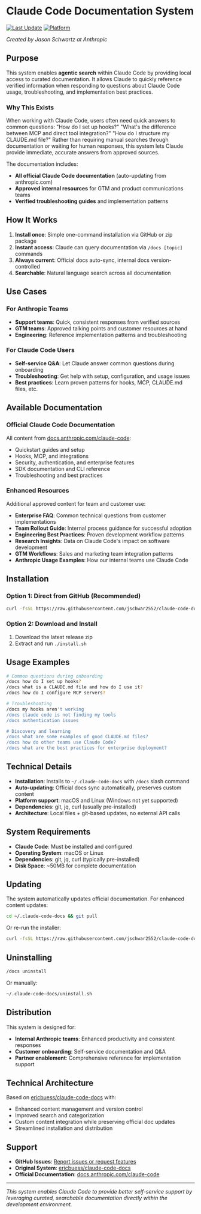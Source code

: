 # Claude Code Documentation System

[![Last Update](https://img.shields.io/github/last-commit/jschwar2552/claude-code-docs/main.svg?label=docs%20updated)](https://github.com/jschwar2552/claude-code-docs/commits/main)
[![Platform](https://img.shields.io/badge/platform-macOS%20%7C%20Linux-blue)](https://claude.ai/code)

*Created by Jason Schwartz at Anthropic*

## Purpose

This system enables **agentic search** within Claude Code by providing local access to curated documentation. It allows Claude to quickly reference verified information when responding to questions about Claude Code usage, troubleshooting, and implementation best practices.

### Why This Exists

When working with Claude Code, users often need quick answers to common questions: "How do I set up hooks?" "What's the difference between MCP and direct tool integration?" "How do I structure my CLAUDE.md file?" Rather than requiring manual searches through documentation or waiting for human responses, this system lets Claude provide immediate, accurate answers from approved sources.

The documentation includes:
- **All official Claude Code documentation** (auto-updating from anthropic.com)
- **Approved internal resources** for GTM and product communications teams
- **Verified troubleshooting guides** and implementation patterns

## How It Works

1. **Install once**: Simple one-command installation via GitHub or zip package
2. **Instant access**: Claude can query documentation via `/docs [topic]` commands
3. **Always current**: Official docs auto-sync, internal docs version-controlled
4. **Searchable**: Natural language search across all documentation

## Use Cases

### For Anthropic Teams
- **Support teams**: Quick, consistent responses from verified sources
- **GTM teams**: Approved talking points and customer resources at hand
- **Engineering**: Reference implementation patterns and troubleshooting

### For Claude Code Users
- **Self-service Q&A**: Let Claude answer common questions during onboarding
- **Troubleshooting**: Get help with setup, configuration, and usage issues
- **Best practices**: Learn proven patterns for hooks, MCP, CLAUDE.md files, etc.

## Available Documentation

### Official Claude Code Documentation
All content from [docs.anthropic.com/claude-code](https://docs.anthropic.com/en/docs/claude-code):
- Quickstart guides and setup
- Hooks, MCP, and integrations  
- Security, authentication, and enterprise features
- SDK documentation and CLI reference
- Troubleshooting and best practices

### Enhanced Resources
Additional approved content for team and customer use:
- **Enterprise FAQ**: Common technical questions from customer implementations
- **Team Rollout Guide**: Internal process guidance for successful adoption
- **Engineering Best Practices**: Proven development workflow patterns
- **Research Insights**: Data on Claude Code's impact on software development
- **GTM Workflows**: Sales and marketing team integration patterns
- **Anthropic Usage Examples**: How our internal teams use Claude Code

## Installation

### Option 1: Direct from GitHub (Recommended)
```bash
curl -fsSL https://raw.githubusercontent.com/jschwar2552/claude-code-docs/main/install.sh | bash
```

### Option 2: Download and Install
1. Download the latest release zip
2. Extract and run `./install.sh`

## Usage Examples

```bash
# Common questions during onboarding
/docs how do I set up hooks?
/docs what is a CLAUDE.md file and how do I use it?
/docs how do I configure MCP servers?

# Troubleshooting
/docs my hooks aren't working
/docs claude code is not finding my tools
/docs authentication issues

# Discovery and learning
/docs what are some examples of good CLAUDE.md files?
/docs how do other teams use Claude Code?
/docs what are the best practices for enterprise deployment?
```

## Technical Details

- **Installation**: Installs to `~/.claude-code-docs` with `/docs` slash command
- **Auto-updating**: Official docs sync automatically, preserves custom content
- **Platform support**: macOS and Linux (Windows not yet supported)
- **Dependencies**: git, jq, curl (usually pre-installed)
- **Architecture**: Local files + git-based updates, no external API calls

## System Requirements

- **Claude Code**: Must be installed and configured
- **Operating System**: macOS or Linux  
- **Dependencies**: git, jq, curl (typically pre-installed)
- **Disk Space**: ~50MB for complete documentation

## Updating

The system automatically updates official documentation. For enhanced content updates:

```bash
cd ~/.claude-code-docs && git pull
```

Or re-run the installer:
```bash
curl -fsSL https://raw.githubusercontent.com/jschwar2552/claude-code-docs/main/install.sh | bash
```

## Uninstalling

```bash
/docs uninstall
```

Or manually:
```bash
~/.claude-code-docs/uninstall.sh
```

## Distribution

This system is designed for:
- **Internal Anthropic teams**: Enhanced productivity and consistent responses
- **Customer onboarding**: Self-service documentation and Q&A
- **Partner enablement**: Comprehensive reference for implementation support

## Technical Architecture

Based on [ericbuess/claude-code-docs](https://github.com/ericbuess/claude-code-docs) with:
- Enhanced content management and version control
- Improved search and categorization
- Custom content integration while preserving official doc updates
- Streamlined installation and distribution

## Support

- **GitHub Issues**: [Report issues or request features](https://github.com/jschwar2552/claude-code-docs/issues)
- **Original System**: [ericbuess/claude-code-docs](https://github.com/ericbuess/claude-code-docs)
- **Official Documentation**: [docs.anthropic.com/claude-code](https://docs.anthropic.com/en/docs/claude-code)

---

*This system enables Claude Code to provide better self-service support by leveraging curated, searchable documentation directly within the development environment.*